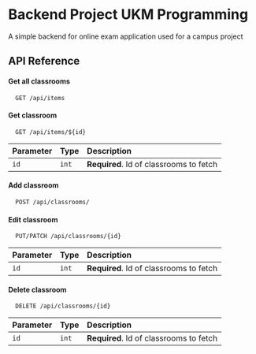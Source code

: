 
# Backend Project UKM Programming

A simple backend for online exam application used for a campus project


## API Reference

#### Get all classrooms

```http
  GET /api/items
```

#### Get classroom

```http
  GET /api/items/${id}
```

| Parameter | Type     | Description                             |
| :-------- | :------- | :-------------------------------------- |
| `id`      | `int`    | **Required**. Id of classrooms to fetch |

#### Add classroom

```http
  POST /api/classrooms/
```

#### Edit classroom

```http
  PUT/PATCH /api/classrooms/{id}
```

| Parameter | Type     | Description                             |
| :-------- | :------- | :-------------------------------------- |
| `id`      | `int`    | **Required**. Id of classrooms to fetch |

#### Delete classroom

```http
  DELETE /api/classrooms/{id}
```

| Parameter | Type     | Description                             |
| :-------- | :------- | :-------------------------------------- |
| `id`      | `int`    | **Required**. Id of classrooms to fetch |


